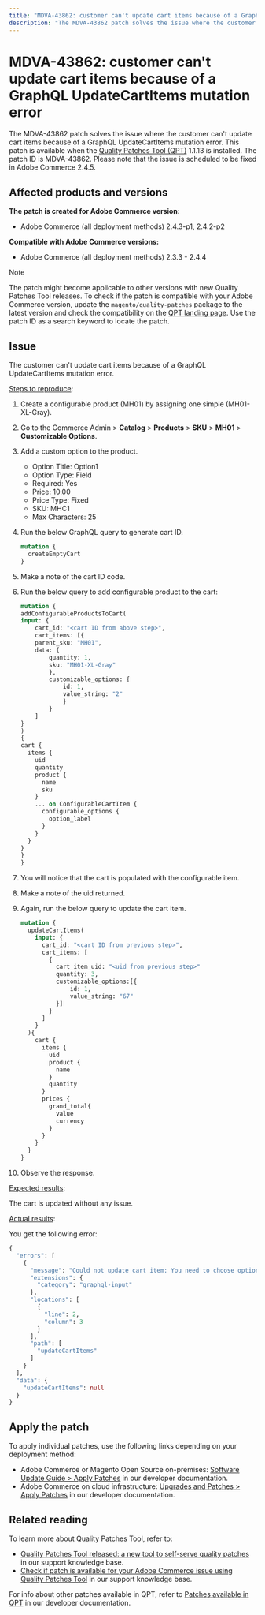 ```yaml
---
title: "MDVA-43862: customer can't update cart items because of a GraphQL UpdateCartItems mutation error"
description: "The MDVA-43862 patch solves the issue where the customer can't update cart items because of a GraphQL UpdateCartItems mutation error. This patch is available when the [Quality Patches Tool (QPT)](/help/announcements/adobe-commerce-announcements/magento-quality-patches-released-new-tool-to-self-serve-quality-patches.md) 1.1.13 is installed. The patch ID is MDVA-43862. Please note that the issue is scheduled to be fixed in Adobe Commerce 2.4.5."
---
```


# MDVA-43862: customer can't update cart items because of a GraphQL UpdateCartItems mutation error

The MDVA-43862 patch solves the issue where the customer can't update cart items because of a GraphQL UpdateCartItems mutation error. This patch is available when the [Quality Patches Tool (QPT)](/help/announcements/adobe-commerce-announcements/magento-quality-patches-released-new-tool-to-self-serve-quality-patches.md) 1.1.13 is installed. The patch ID is MDVA-43862. Please note that the issue is scheduled to be fixed in Adobe Commerce 2.4.5.

## Affected products and versions

**The patch is created for Adobe Commerce version:**

* Adobe Commerce (all deployment methods) 2.4.3-p1, 2.4.2-p2

**Compatible with Adobe Commerce versions:**

* Adobe Commerce (all deployment methods) 2.3.3 - 2.4.4

>[!NOTE]
>
>The patch might become applicable to other versions with new Quality Patches Tool releases. To check if the patch is compatible with your Adobe Commerce version, update the `magento/quality-patches` package to the latest version and check the compatibility on the [QPT landing page](https://devdocs.magento.com/quality-patches/tool.html#patch-grid). Use the patch ID as a search keyword to locate the patch.

## Issue

The customer can't update cart items because of a GraphQL UpdateCartItems mutation error.

<u>Steps to reproduce</u>:

1. Create a configurable product (MH01) by assigning one simple (MH01-XL-Gray).
1. Go to the Commerce Admin > **Catalog** > **Products** > **SKU** > **MH01** > **Customizable Options**.
1. Add a custom option to the product.
    * Option Title: Option1
    * Option Type: Field
    * Required: Yes
    * Price: 10.00
    * Price Type: Fixed
    * SKU: MHC1
    * Max Characters: 25
1. Run the below GraphQL query to generate cart ID.

    ```GraphQL
    mutation {
      createEmptyCart
    }
    ```

1. Make a note of the cart ID code.
1. Run the below query to add configurable product to the cart:

    ```GraphQL
    mutation {
    addConfigurableProductsToCart(
    input: {
        cart_id: "<cart ID from above step>",
        cart_items: [{
        parent_sku: "MH01",
        data: {
            quantity: 1,
            sku: "MH01-XL-Gray"
            },
            customizable_options: {
                id: 1,
                value_string: "2"
                }
            }
        ]
    }
    )
    {
    cart {
      items {
        uid
        quantity
        product {
          name
          sku
        }
        ... on ConfigurableCartItem {
          configurable_options {
            option_label
          }
        }
      }
    }
    }
    }
    ```

1. You will notice that the cart is populated with the configurable item.
1. Make a note of the uid returned.
1. Again, run the below query to update the cart item.

    ```GraphQL
    mutation {
      updateCartItems(
        input: {
          cart_id: "<cart ID from previous step>",
          cart_items: [
            {
              cart_item_uid: "<uid from previous step>"
              quantity: 3,
              customizable_options:[{
                  id: 1,
                  value_string: "67"
              }]
            }
          ]
        }
      ){
        cart {
          items {
            uid
            product {
              name
            }
            quantity
          }
          prices {
            grand_total{
              value
              currency
            }
          }
        }
      }
    }
    ```

1. Observe the response.

<u>Expected results</u>:

The cart is updated without any issue.

<u>Actual results</u>:

You get the following error:

```GraphQL
{
  "errors": [
    {
      "message": "Could not update cart item: You need to choose options for your item.",
      "extensions": {
        "category": "graphql-input"
      },
      "locations": [
        {
          "line": 2,
          "column": 3
        }
      ],
      "path": [
        "updateCartItems"
      ]
    }
  ],
  "data": {
    "updateCartItems": null
  }
}
```

## Apply the patch

To apply individual patches, use the following links depending on your deployment method:

* Adobe Commerce or Magento Open Source on-premises: [Software Update Guide > Apply Patches](https://devdocs.magento.com/guides/v2.4/comp-mgr/patching/mqp.html) in our developer documentation.
* Adobe Commerce on cloud infrastructure: [Upgrades and Patches > Apply Patches](https://devdocs.magento.com/cloud/project/project-patch.html) in our developer documentation.

## Related reading

To learn more about Quality Patches Tool, refer to:

* [Quality Patches Tool released: a new tool to self-serve quality patches](/help/announcements/adobe-commerce-announcements/magento-quality-patches-released-new-tool-to-self-serve-quality-patches.md) in our support knowledge base.
* [Check if patch is available for your Adobe Commerce issue using Quality Patches Tool](/help/support-tools/patches-available-in-qpt-tool/check-patch-for-magento-issue-with-magento-quality-patches.md) in our support knowledge base.

For info about other patches available in QPT, refer to [Patches available in QPT](https://devdocs.magento.com/quality-patches/tool.html#patch-grid) in our developer documentation.